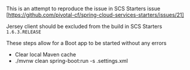 This is an attempt to reproduce the issue in SCS Starters issue [https://github.com/pivotal-cf/spring-cloud-services-starters/issues/21]

Jersey client should be excluded from the build in SCS Starters `1.6.3.RELEASE`

These steps allow for a Boot app to be started without any errors

* Clear local Maven cache
* ./mvnw clean spring-boot:run -s .settings.xml
